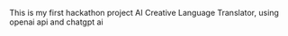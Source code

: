 This is my first hackathon project
AI Creative Language Translator, using openai api and chatgpt ai
